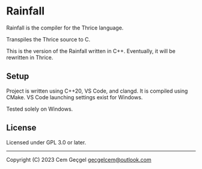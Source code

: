 # Rainfall

Rainfall is the compiler for the Thrice language.

Transpiles the Thrice source to C.

This is the version of the Rainfall written in C++. Eventually, it will be
rewritten in Thrice.

## Setup

Project is written using C++20, VS Code, and clangd. It is compiled using CMake.
VS Code launching settings exist for Windows.

Tested solely on Windows.

## License

Licensed under GPL 3.0 or later.

---

Copyright (C) 2023 Cem Geçgel <gecgelcem@outlook.com>

